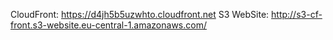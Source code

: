 CloudFront: https://d4jh5b5uzwhto.cloudfront.net
S3 WebSite: http://s3-cf-front.s3-website.eu-central-1.amazonaws.com/
